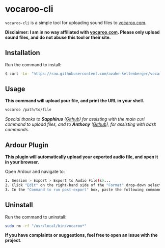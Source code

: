 # vocaroo-cli

`vocaroo-cli` is a simple tool for uploading sound files to [vocaroo.com]("https://vocaroo.com/?upload").

**Disclaimer: I am in no way affiliated with [vocaroo.com](https://vocaroo.com/). Please only upload sound files, and do not abuse this tool or their site.**
## Installation

Run the command to install:

```sh
$ curl -Lo- "https://raw.githubusercontent.com/avahe-kellenberger/vocaroo-cli/master/install.sh" | sudo bash
```

## Usage

**This command will upload your file, and print the URL in your shell.**

```sh
vocaroo /path/to/file
```

_Special thanks to **Sapphirus** ([Github](https://github.com/SapphirusBeryl)) for assisting with the main curl command to upload files, and to **Anthony** ([Github](https://github.com/adedomin)), for assisting with bash commands._

## Ardour Plugin
**This plugin will automatically upload your exported audio file, and open it in your browser.**

Open Ardour and navigate to:
```sh
1. Session > Export > Export to Audio File(s)...
2. Click "Edit" on the right-hand side of the "Format" drop-down selector
3. In the "Command to run post-export" box, paste the following command: vocaroo-ardour %f
```

## Uninstall
Run the command to uninstall:
```sh
sudo rm -rf "/usr/local/bin/vocaroo*"
```

**If you have complaints or suggestions, feel free to open an issue with the project.**

